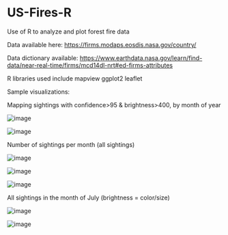 # US-Fires-R
Use of R to analyze and plot forest fire data

Data available here: https://firms.modaps.eosdis.nasa.gov/country/

Data dictionary available: https://www.earthdata.nasa.gov/learn/find-data/near-real-time/firms/mcd14dl-nrt#ed-firms-attributes

R libraries used include 
mapview
ggplot2
leaflet


Sample visualizations:

Mapping sightings with confidence>95 & brightness>400, by month of year

![image](https://github.com/d-wiltshire/US-Fires-R/assets/100863488/7af53644-ca19-4516-8b36-124fce90c8e0)

![image](https://github.com/d-wiltshire/US-Fires-R/assets/100863488/94624fd0-517b-4693-bbcc-57c9b421df7f)


Number of sightings per month (all sightings)

![image](https://github.com/d-wiltshire/US-Fires-R/assets/100863488/2e3fdc24-ce9b-4c41-b222-21d403b717d9)

![image](https://github.com/d-wiltshire/US-Fires-R/assets/100863488/26ac60c6-23c3-4150-9eeb-4e28b7fc3b43)

![image](https://github.com/d-wiltshire/US-Fires-R/assets/100863488/733791b0-ee68-4d8e-a789-258f5e528c95)


All sightings in the month of July (brightness = color/size)

![image](https://github.com/d-wiltshire/US-Fires-R/assets/100863488/0a5415db-42b9-4b63-bbab-038a3fc2c85e)

![image](https://github.com/d-wiltshire/US-Fires-R/assets/100863488/8e9441db-2d1e-493d-a2c7-cea75f699ce5)





